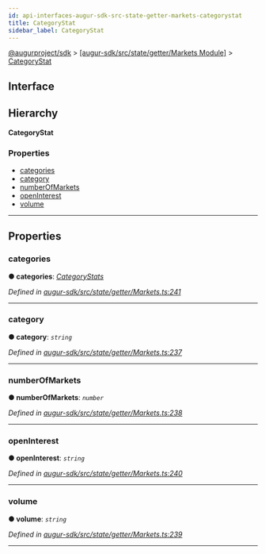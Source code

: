 ```yaml
---
id: api-interfaces-augur-sdk-src-state-getter-markets-categorystat
title: CategoryStat
sidebar_label: CategoryStat
---
```


[@augurproject/sdk](api-readme.md) > [[augur-sdk/src/state/getter/Markets Module]](api-modules-augur-sdk-src-state-getter-markets-module.md) > [CategoryStat](api-interfaces-augur-sdk-src-state-getter-markets-categorystat.md)

## Interface

## Hierarchy

**CategoryStat**

### Properties

* [categories](api-interfaces-augur-sdk-src-state-getter-markets-categorystat.md#categories)
* [category](api-interfaces-augur-sdk-src-state-getter-markets-categorystat.md#category)
* [numberOfMarkets](api-interfaces-augur-sdk-src-state-getter-markets-categorystat.md#numberofmarkets)
* [openInterest](api-interfaces-augur-sdk-src-state-getter-markets-categorystat.md#openinterest)
* [volume](api-interfaces-augur-sdk-src-state-getter-markets-categorystat.md#volume)

---

## Properties

<a id="categories"></a>

###  categories

**● categories**: *[CategoryStats](api-interfaces-augur-sdk-src-state-getter-markets-categorystats.md)*

*Defined in [augur-sdk/src/state/getter/Markets.ts:241](https://github.com/AugurProject/augur/blob/304ca83772/packages/augur-sdk/src/state/getter/Markets.ts#L241)*

___
<a id="category"></a>

###  category

**● category**: *`string`*

*Defined in [augur-sdk/src/state/getter/Markets.ts:237](https://github.com/AugurProject/augur/blob/304ca83772/packages/augur-sdk/src/state/getter/Markets.ts#L237)*

___
<a id="numberofmarkets"></a>

###  numberOfMarkets

**● numberOfMarkets**: *`number`*

*Defined in [augur-sdk/src/state/getter/Markets.ts:238](https://github.com/AugurProject/augur/blob/304ca83772/packages/augur-sdk/src/state/getter/Markets.ts#L238)*

___
<a id="openinterest"></a>

###  openInterest

**● openInterest**: *`string`*

*Defined in [augur-sdk/src/state/getter/Markets.ts:240](https://github.com/AugurProject/augur/blob/304ca83772/packages/augur-sdk/src/state/getter/Markets.ts#L240)*

___
<a id="volume"></a>

###  volume

**● volume**: *`string`*

*Defined in [augur-sdk/src/state/getter/Markets.ts:239](https://github.com/AugurProject/augur/blob/304ca83772/packages/augur-sdk/src/state/getter/Markets.ts#L239)*

___


